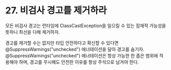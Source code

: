 # 27. 비검사 경고를 제거하라

모든 비검사 경고는 런타임에 ClassCastException을 일으킬 수 있는 잠재적 가능성을 뜻하니 최선을 다해 제거하자.

경고를 제거할 수는 없지만 타입 안전하다고 확신할 수 있다면 @SuppressWarnings("unchecked") 애너테이션을 달아 경고를 숨기자.  
@SuppressWarnings("unchecked") 애너테이션은 항상 가능한 한 좁은 범위에 적용해야 하며, 경고를 무시해도 안전한 이유를 항상 주석으로 남겨야 한다.
